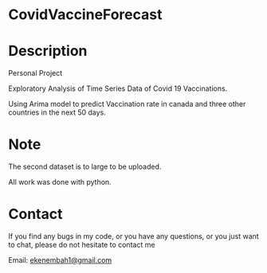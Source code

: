 # CovidVaccineForecast
# Description
Personal Project 

Exploratory Analysis of Time Series Data of Covid 19 Vaccinations.

Using Arima model to predict Vaccination rate in canada and three other countries in the next 50 days.

# Note
The second dataset is to large to be uploaded.

All work was done with python.

# Contact
If you find any bugs in my code, or you have any questions, or you just want to chat, please do not hesitate to contact me

Email: ekenembah1@gmail.com
